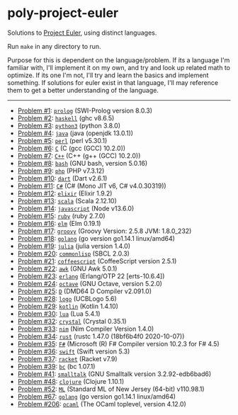 # poly-project-euler

Solutions to [Project Euler](https://projecteuler.net), using distinct languages.

Run `make` in any directory to run.

Purpose for this is dependent on the language/problem. If its a language I'm familiar with, I'll implement it on my own, and try and look up related math to optimize. If its one I'm not, I'll try and learn the basics and implement something. If solutions for euler exist in that language, I'll may reference them to get a better understanding of the language.

---

- [Problem \#1](https://projecteuler.net/problem=1): [`prolog`](./001-prolog/) (SWI-Prolog version 8.0.3)
- [Problem \#2](https://projecteuler.net/problem=2): [`haskell`](./002-haskell/) (ghc v8.6.5)
- [Problem \#3](https://projecteuler.net/problem=3): [`python3`](./003-python3/) (python 3.8.0)
- [Problem \#4](https://projecteuler.net/problem=4): [`java`](./004-java/) (java (openjdk 13.0.1))
- [Problem \#5](https://projecteuler.net/problem=5): [`perl`](./005-perl/) (perl v5.30.1)
- [Problem \#6](https://projecteuler.net/problem=6): [`C`](./006-C/) (C (gcc (GCC) 10.2.0))
- [Problem \#7](https://projecteuler.net/problem=7): [`C++`](./007-C%2B%2B/) (C++ (g++ (GCC) 10.2.0))
- [Problem \#8](https://projecteuler.net/problem=8): [`bash`](./008-bash/) (GNU bash, version 5.0.16)
- [Problem \#9](https://projecteuler.net/problem=9): [`php`](./009-php/) (PHP v7.3.12)
- [Problem \#10](https://projecteuler.net/problem=10): [`dart`](./010-dart/) (Dart v2.6.1)
- [Problem \#11](https://projecteuler.net/problem=11): [`C#`](./011-C%23/) (C# (Mono JIT v6, C# v4.0.30319))
- [Problem \#12](https://projecteuler.net/problem=12): [`elixir`](./012-elixir/) (Elixir 1.9.2)
- [Problem \#13](https://projecteuler.net/problem=13): [`scala`](./013-scala/) (Scala 2.12.10)
- [Problem \#14](https://projecteuler.net/problem=14): [`javascript`](./014-javascript/) (Node v13.6.0)
- [Problem \#15](https://projecteuler.net/problem=15): [`ruby`](./015-ruby/) (ruby 2.7.0)
- [Problem \#16](https://projecteuler.net/problem=16): [`elm`](./016-elm/) (Elm 0.19.1)
- [Problem \#17](https://projecteuler.net/problem=17): [`groovy`](./017-groovy/) (Groovy Version: 2.5.8 JVM: 1.8.0_232)
- [Problem \#18](https://projecteuler.net/problem=18): [`golang`](./018-golang/) (go version go1.14.1 linux/amd64)
- [Problem \#19](https://projecteuler.net/problem=19): [`julia`](./019-julia/) (julia version 1.4.0)
- [Problem \#20](https://projecteuler.net/problem=20): [`commonlisp`](./020-commonlisp/) (SBCL 2.0.3)
- [Problem \#21](https://projecteuler.net/problem=21): [`coffeescript`](./021-coffeescript/) (CoffeeScript version 2.5.1)
- [Problem \#22](https://projecteuler.net/problem=22): [`awk`](./022-awk/) (GNU Awk 5.0.1)
- [Problem \#23](https://projecteuler.net/problem=23): [`erlang`](./023-erlang/) (Erlang/OTP 22 [erts-10.6.4])
- [Problem \#24](https://projecteuler.net/problem=24): [`octave`](./024-octave/) (GNU Octave, version 5.2.0)
- [Problem \#25](https://projecteuler.net/problem=25): [`D`](./025-D/) (DMD64 D Compiler v2.091.0)
- [Problem \#28](https://projecteuler.net/problem=28): [`logo`](./028-logo/) (UCBLogo 5.6)
- [Problem \#29](https://projecteuler.net/problem=29): [`kotlin`](./029-kotlin/) (Kotlin 1.4.10)
- [Problem \#30](https://projecteuler.net/problem=30): [`lua`](./030-lua/) (Lua 5.4.1)
- [Problem \#32](https://projecteuler.net/problem=32): [`crystal`](./032-crystal/) (Crystal 0.35.1)
- [Problem \#33](https://projecteuler.net/problem=33): [`nim`](./033-nim/) (Nim Compiler Version 1.4.0)
- [Problem \#34](https://projecteuler.net/problem=34): [`rust`](./034-rust/) (rustc 1.47.0 (18bf6b4f0 2020-10-07))
- [Problem \#35](https://projecteuler.net/problem=35): [`F#`](./035-F%23/) (Microsoft (R) F# Compiler version 10.2.3 for F# 4.5)
- [Problem \#36](https://projecteuler.net/problem=36): [`swift`](./036-swift/) (Swift version 5.3)
- [Problem \#37](https://projecteuler.net/problem=37): [`racket`](./037-racket/) (Racket v7.9)
- [Problem \#39](https://projecteuler.net/problem=39): [`bc`](./039-bc/) (bc 1.07.1)
- [Problem \#41](https://projecteuler.net/problem=41): [`smalltalk`](./041-smalltalk/) (GNU Smalltalk version 3.2.92-edb6bad6)
- [Problem \#48](https://projecteuler.net/problem=48): [`clojure`](./048-clojure/) (Clojure 1.10.1)
- [Problem \#52](https://projecteuler.net/problem=52): [`ML`](./052-ML/) (Standard ML of New Jersey (64-bit) v110.98.1)
- [Problem \#67](https://projecteuler.net/problem=67): [`golang`](./067-golang/) (go version go1.14.1 linux/amd64)
- [Problem \#206](https://projecteuler.net/problem=206): [`ocaml`](./206-ocaml/) (The OCaml toplevel, version 4.12.0)

